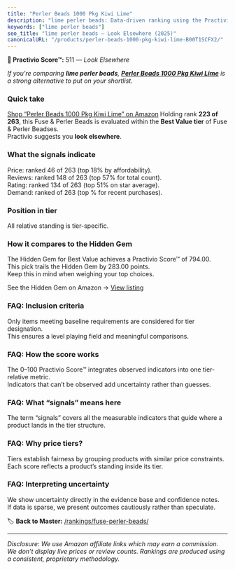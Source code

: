 ```yaml
---
title: "Perler Beads 1000 Pkg Kiwi Lime"
description: "lime perler beads: Data-driven ranking using the Practivio Score™. Positioned by quality, value, demand, findability, momentum."
keywords: ["lime perler beads"]
seo_title: "lime perler beads — Look Elsewhere (2025)"
canonicalURL: "/products/perler-beads-1000-pkg-kiwi-lime-B00T1SCFX2/"
---
```


**🚫 Practivio Score™:** 511 — _Look Elsewhere_


*If you're comparing **lime perler beads**, **[Perler Beads 1000 Pkg Kiwi Lime](https://www.amazon.com/dp/B00T1SCFX2?tag=practivio-20)** is a strong alternative to put on your shortlist.*
### Quick take
[Shop “Perler Beads 1000 Pkg Kiwi Lime” on Amazon](https://www.amazon.com/dp/B00T1SCFX2?tag=practivio-20)
Holding rank **223 of 263**, this Fuse & Perler Beads is evaluated within the **Best Value tier** of Fuse & Perler Beadses.  
Practivio suggests you **look elsewhere**.

### What the signals indicate
Price: ranked 46 of 263 (top 18% by affordability).  
Reviews: ranked 148 of 263 (top 57% for total count).  
Rating: ranked 134 of 263 (top 51% on star average).  
Demand: ranked  of 263 (top % for recent purchases).

### Position in tier
All relative standing is tier-specific.

### How it compares to the Hidden Gem
The Hidden Gem for Best Value achieves a Practivio Score™ of 794.00.  
This pick trails the Hidden Gem by 283.00 points.  
Keep this in mind when weighing your top choices.  

See the Hidden Gem on Amazon → [View listing](https://www.amazon.com/dp/B004EHYGNC?tag=practivio-20)

### FAQ: Inclusion criteria
Only items meeting baseline requirements are considered for tier designation.  
This ensures a level playing field and meaningful comparisons.

### FAQ: How the score works
The 0–100 Practivio Score™ integrates observed indicators into one tier-relative metric.  
Indicators that can’t be observed add uncertainty rather than guesses.

### FAQ: What “signals” means here
The term “signals” covers all the measurable indicators that guide where a product lands in the tier structure.

### FAQ: Why price tiers?
Tiers establish fairness by grouping products with similar price constraints.  
Each score reflects a product’s standing inside its tier.

### FAQ: Interpreting uncertainty
We show uncertainty directly in the evidence base and confidence notes.  
If data is sparse, we present outcomes cautiously rather than speculate.


🏷️ **Back to Master:** [/rankings/fuse-perler-beads/](/rankings/fuse-perler-beads/)

---
_Disclosure: We use Amazon affiliate links which may earn a commission. We don’t display live prices or review counts. Rankings are produced using a consistent, proprietary methodology._
